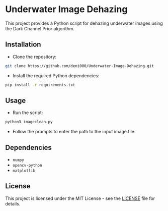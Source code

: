 # Underwater Image Dehazing

This project provides a Python script for dehazing underwater images using the Dark Channel Prior algorithm.

## Installation
- Clone the repository:
```bash
git clone https://github.com/deni000/Underwater-Image-Dehazing.git
```

- Install the required Python dependencies:
```bash
pip install -r requirements.txt
```

## Usage
- Run the script:
```bash
python3 imageclean.py
```

- Follow the prompts to enter the path to the input image file.

## Dependencies
- `numpy`
- `opencv-python`
- `matplotlib`

## License
This project is licensed under the MIT License - see the [LICENSE](LICENSE) file for details.

